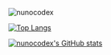 <p align="left"><img src="https://komarev.com/ghpvc/?username=nunocodex" alt="nunocodex"/> </p>

[![Top Langs](https://github-readme-stats.vercel.app/api/top-langs/?username=nunocodex&theme=dark&layout=compact&hide=roff,assembly,yacc,objective-c)](https://github.com/nunocodex/github-readme-stats)


[![nunocodex's GitHub stats](https://github-readme-stats.vercel.app/api?username=nunocodex&count_private=true&show_icons=true&theme=synthwave)](https://github.com/nunocodex/github-readme-stats)

<!--
**nunocodex/nunocodex** is a ✨ _special_ ✨ repository because its `README.md` (this file) appears on your GitHub profile.

Here are some ideas to get you started:

- 🔭 I’m currently working on ...
- 🌱 I’m currently learning ...
- 👯 I’m looking to collaborate on ...
- 🤔 I’m looking for help with ...
- 💬 Ask me about ...
- 📫 How to reach me: ...
- 😄 Pronouns: ...
- ⚡ Fun fact: ...
-->
